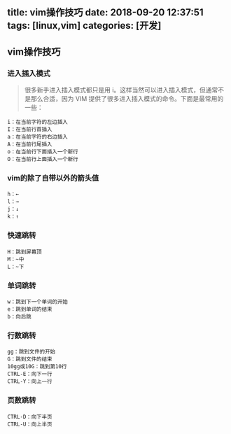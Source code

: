 title: vim操作技巧
date: 2018-09-20 12:37:51
tags: [linux,vim]
categories: [开发]
---

## vim操作技巧

### 进入插入模式
> 很多新手进入插入模式都只是用 i。这样当然可以进入插入模式，但通常不是那么合适，因为 VIM 提供了很多进入插入模式的命令。下面是最常用的一些：

```
i：在当前字符的左边插入
I：在当前行首插入
a：在当前字符的右边插入
A：在当前行尾插入
o：在当前行下面插入一个新行
O：在当前行上面插入一个新行
```
<!--more-->
### vim的除了自带以外的箭头值

```
h：←
l：→
j：↓
k：↑
```

### 快速跳转
```
H：跳到屏幕顶
M：~中
L：~下
```

### 单词跳转
```
w：跳到下一个单词的开始
e：跳到单词的结束
b：向后跳
```

### 行数跳转
```
gg：跳到文件的开始 
G：跳到文件的结束 
10gg或10G：跳到第10行
CTRL-E：向下一行
CTRL-Y：向上一行
```

### 页数跳转
```
CTRL-D：向下半页
CTRL-U：向上半页
```



















